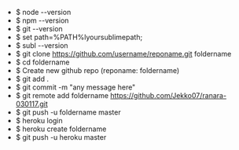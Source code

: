 * $ node --version
* $ npm --version
* $ git --version
* $ set path=%PATH%lyoursublimepath;
* $ subl --version
* $ git clone https://github.com/username/reponame.git foldername
* $ cd foldername
* $ Create new github repo (reponame: foldername)
* $ git add . 
* $ git commit -m "any message here"
* $ git remote add foldername https://github.com/Jekko07/ranara-030117.git
* $ git push -u foldername master
* $ heroku login
* $ heroku create foldername
* $ git push -u heroku master